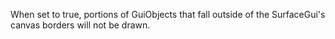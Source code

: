 When set to true, portions of GuiObjects that fall outside of the SurfaceGui's canvas borders will not be drawn.